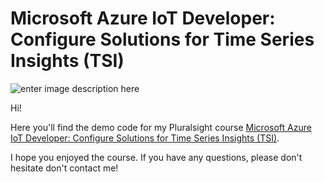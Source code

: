 # Microsoft Azure IoT Developer: Configure Solutions for Time Series Insights (TSI)

![enter image description here](https://www.pluralsight.com/content/dam/pluralsight/newsroom/brand-assets/logos/pluralsight-logo-vrt-color-2.png)  

Hi!

Here you'll find the demo code for my Pluralsight course [Microsoft Azure IoT Developer: Configure Solutions for Time Series Insights (TSI)](https://www.pluralsight.com/authors/jurgen-kevelaers).

I hope you enjoyed the course. If you have any questions, please don't hesitate don't contact me!
